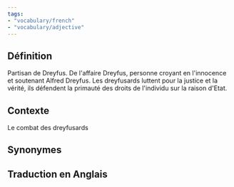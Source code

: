 ```yaml
---
tags:
- "vocabulary/french"
- "vocabulary/adjective"
---
```


## Définition
Partisan de Dreyfus. De l'affaire Dreyfus, personne croyant en l'innocence et soutenant Alfred Dreyfus. 
Les dreyfusards luttent pour la justice et la vérité, ils défendent la primauté des droits de l'individu sur la raison d'Etat.

## Contexte
Le combat des dreyfusards

## Synonymes

## Traduction en Anglais
